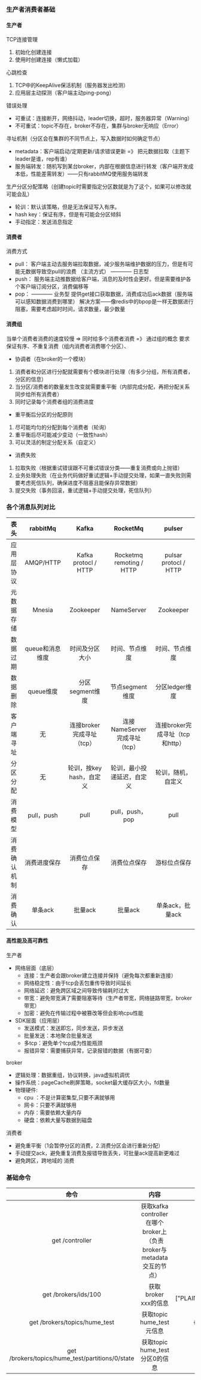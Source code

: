 ### 生产者消费者基础
#### 生产者
TCP连接管理
1. 初始化创建连接
2. 使用时创建连接（懒式加载）

心跳检查
1. TCP中的KeepAlive保活机制（服务器发出检测）
2. 应用层主动探测（客户端主动ping-pong）

错误处理
* 可重试：连接断开，网络抖动，leader切换，超时，服务器异常（Warning）
* 不可重试：topic不存在，broker不存在，集群与broker无响应（Error）

寻址机制（分区会在集群的不同节点上，写入数据时如何确定节点）
* metadata：客户端启动/定期更新/请求错误更新 =》 把元数据拉取（主题下leader是谁，rep有谁）
* 服务端转发：随机写到某台broker，内部在根据信息进行转发（客户端开发成本低，性能差需转发）——只有rabbitMQ使用服务端转发

生产分区分配策略（创建topic时需要指定分区数就是为了这个，如果可以修改就可能会乱）
* 轮训：默认该策略，但是无法保证写入有序。 
* hash key：保证有序，但是有可能会分区倾斜 
* 手动指定：发送消息指定


#### 消费者
消费方式
* pull：
客户端主动去服务端拉取数据，减少服务端维护数据的压力，但是有可能无数据导致空pull的浪费	 （主流方式） ———— 日志型
* push：
服务端主动推数据给客户端，消息的及时性会更好。但是需要维护各个客户端订阅分区，消费偏移等
* pop： ———— 业务型
提供get接口获取数据，消费成功后ack数据（服务端可以感知数据消费到哪里）
解决方案——像redis中的bpop是一样无数据进行阻塞，需要考虑超时时间，请求数量，最少数量

#### 消费组
当单个消费者消费的速度较慢 => 同时给多个消费者消费  =》 通过组的概念
要求保证有序、不重复消费（组内消费者消费哪个分区）、
* 协调者（在broker的一个模块）
1. 消费者和分区进行分配就需要有个模块进行处理（有多少分组，所有消费者，分区的信息）
2. 当分区/消费者的数量发生改变就需要重平衡（内部完成分配，再把分配关系同步给所有消费者）
3. 同时记录每个消费者组的消费进度

* 重平衡后分区的分配原则
1. 尽可能均匀的分配到每个消费者（轮询）
2. 重平衡后尽可能减少变动（一致性hash）
3. 可以灵活的制定分配关系（自定义）

* 消费失败
1. 拉取失败（根据重试错误跟不可重试错误分类——重复消费或向上抛错）
2. 业务处理失败（在业务代码做好重试逻辑+手动提交处理，如果一直失败则需要考虑死信队列，确保进度不阻塞且能保存异常数据）
3. 提交失败（事务回滚，重试逻辑+手动提交处理，死信队列）


### 各个消息队列对比
|   表头   |  rabbitMq  |        Kafka         |         RocketMq         |         pulser         |
|:------:|:----------:|:--------------------:|:------------------------:|:----------------------:|
| 应用层协议  | AMQP/HTTP  | Kafka protocl / HTTP | Rocketmq remoting / HTTP | pulsar protocl / HTTP  |
| 元数据存储  |   Mnesia   |      Zookeeper       |        NameServer        |       Zookeeper        |
|  数据过期  | queue和消息维度 |       时间及分区大小        |         时间、节点维度          |        时间、节点维度         |
|  数据删除  |  queue维度   |     分区segment维度      |       节点segment维度        |       分区ledger维度       |
| 客户端寻址  |     无      |  连接broker完成寻址（tcp）   |  连接NameServer完成寻址（tcp）   | 连接broker完成寻址（tcp和http） |
|  分区分配  |     无      |   轮训，按key hash，自定义   |      轮训，最小投递延迟，自定义       |       轮训，随机，自定义        |
|  消费模型  | pull，push  |         pull         |      pull，push，pop       |          pull          |
| 消费确认机制 |   消费进度保存   |        消费位点保存        |          消费位点保存          |         游标位点保存         |
|  消费确认  |   单条ack    |        批量ack         |          批量ack           |      单条ack，批量ack       |


#### 高性能及高可靠性
生产者
- 网络层面（底层）
  * 连接：生产者会跟broker建立连接并保持（避免每次都重新连接） 
  * 网络稳定性：由于tcp会丢包重传导致时间延长 
  * 网络延迟：避免跨区域之间导致传输耗时过大 
  * 带宽：避免带宽满了需要阻塞等待（生产者带宽，网络链路带宽，broker带宽） 
  * 加密：避免在传输过程中被篡改等但会影响cpu性能
- SDK层面（应用层） 
  * 发送模式：发送即忘，同步发送，异步发送 
  * 批量发送：本地聚合批量发送 
  * 多tcp：避免单个tcp成为性能瓶颈 
  * 报错异常：需要捕获异常，记录报错的数据（有据可查）

broker
* 逻辑处理：数据重组，协议转换，java虚拟机调优
* 操作系统：pageCache刷屏策略，socket最大缓存区大小，fd数量
* 物理硬件:
  * cpu ：不是计算密集型,只要不满就够用
  * 网卡：只要不满就够用 
  * 内存：需要依赖大量内存 
  * 硬盘：依赖大量写数据到磁盘

消费者
* 避免重平衡（1会暂停分区的消费，2.消费分区会进行重新分配） 
* 手动提交ack，避免重复消费及报错导致丢失，可批量ack提高新更难过 
* 避免跨区，跨地域的 消费


### 基础命令
|                        命令                        |                          内容                           |                                                                                                       json                                                                                                       |
|:------------------------------------------------:|:-----------------------------------------------------:|:----------------------------------------------------------------------------------------------------------------------------------------------------------------------------------------------------------------:|
|                 get /controller                  | 获取kafka  controller在哪个broker上（负责broker与metadata交互的节点） |                                                                             {"version":1,"brokerid":100,"timestamp":"1683685083226"}                                                                             |
|               get /brokers/ids/100               |                    获取broker xxx的信息                    | {"features":{},"listener_security_protocol_map":{"PLAINTEXT":"PLAINTEXT"},"endpoints":["PLAINTEXT://159.75.1.200:9093"],"jmx_port":-1,"port":9093,"host":"159.75.1.200","version":5,"timestamp":"1683685083110"} |
|          get /brokers/topics/hume_test           |                 获取topic hume_test元信息                  |                                              {"partitions":{"0":[100]},"topic_id":"T9Jn8YAFTr61tXSp9yV6FA","adding_replicas":{},"removing_replicas":{},"version":3}                                              |
| get /brokers/topics/hume_test/partitions/0/state |                获取topic hume_test分区0的信息                |                                                                   {"controller_epoch":2,"leader":100,"version":1,"leader_epoch":0,"isr":[100]}                                                                   |